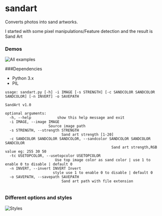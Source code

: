 # sandart
Converts photos into sand artworks.


I started with some pixel manipulations/Feature detection and the result is Sand Art

### Demos 
![All examples](https://raw.githubusercontent.com/rupeshs/sandart/master/samples/all.jpg)  

###Dependencies
* Python 3.x 
* PIL

```
usage: sandart.py [-h] -i IMAGE [-s STRENGTH] [-c SANDCOLOR SANDCOLOR SANDCOLOR] [-n INVERT] -o SAVEPATH

SandArt v1.0

optional arguments:
  -h, --help            show this help message and exit
  -i IMAGE, --image IMAGE 
                    Source image path
  -s STRENGTH, --strength STRENGTH 
                          Sand art strength [1-20]
  -c SANDCOLOR SANDCOLOR SANDCOLOR, --sandcolor SANDCOLOR SANDCOLOR SANDCOLOR
                                                 Sand art strength,RGB value eg: 255 30 50
  -tc USETOPCOLOR, --usetopcolor USETOPCOLOR
                       Use top image color as sand color | use 1 to enable 0 to disable | default 0                                       
  -n INVERT, --invert INVERT Invert 
                      style use 1 to enable 0 to disable | default 0
  -o SAVEPATH, --savepath SAVEPATH 
                          Sand art path with file extension
      
```
  
### Different options and styles
![Styles](https://raw.githubusercontent.com/rupeshs/sandart/master/samples/styles.jpg) 

